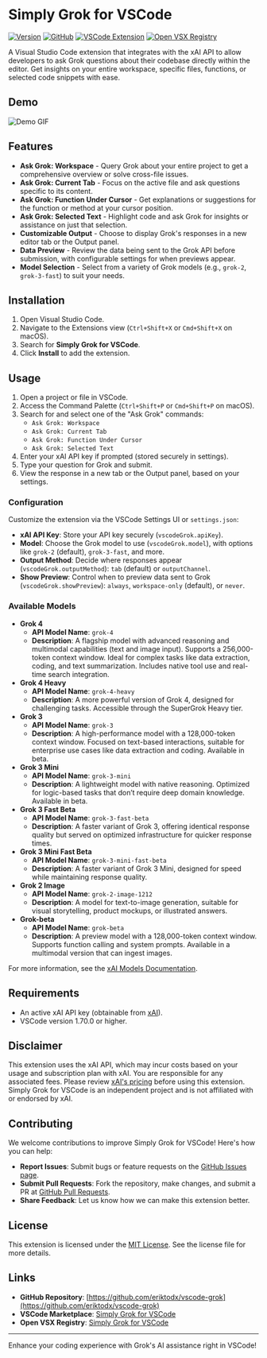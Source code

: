 # Simply Grok for VSCode

[![Version](https://img.shields.io/badge/Version-1.0.0-green)](https://github.com/eriktodx/vscode-grok/releases)
[![GitHub](https://img.shields.io/badge/GitHub-vscode--grok-blue)](https://github.com/eriktodx/vscode-grok)
[![VSCode Extension](https://img.shields.io/badge/VSCode_Extension-Simply_Grok_for_VSCode-red)](https://marketplace.visualstudio.com/items?itemName=ErikKralj.vscode-grok)
[![Open VSX Registry](https://img.shields.io/badge/Open_VSX-Simply_Grok_for_VSCode-purple)](https://open-vsx.org/extension/ErikKralj/vscode-grok)

A Visual Studio Code extension that integrates with the xAI API to allow developers to ask Grok questions about their codebase directly within the editor. Get insights on your entire workspace, specific files, functions, or selected code snippets with ease.

## Demo

![Demo GIF](resources/demo1.gif)

## Features

- **Ask Grok: Workspace** - Query Grok about your entire project to get a comprehensive overview or solve cross-file issues.
- **Ask Grok: Current Tab** - Focus on the active file and ask questions specific to its content.
- **Ask Grok: Function Under Cursor** - Get explanations or suggestions for the function or method at your cursor position.
- **Ask Grok: Selected Text** - Highlight code and ask Grok for insights or assistance on just that selection.
- **Customizable Output** - Choose to display Grok's responses in a new editor tab or the Output panel.
- **Data Preview** - Review the data being sent to the Grok API before submission, with configurable settings for when previews appear.
- **Model Selection** - Select from a variety of Grok models (e.g., `grok-2`, `grok-3-fast`) to suit your needs.

## Installation

1. Open Visual Studio Code.
2. Navigate to the Extensions view (`Ctrl+Shift+X` or `Cmd+Shift+X` on macOS).
3. Search for **Simply Grok for VSCode**.
4. Click **Install** to add the extension.

## Usage

1. Open a project or file in VSCode.
2. Access the Command Palette (`Ctrl+Shift+P` or `Cmd+Shift+P` on macOS).
3. Search for and select one of the "Ask Grok" commands:
   - `Ask Grok: Workspace`
   - `Ask Grok: Current Tab`
   - `Ask Grok: Function Under Cursor`
   - `Ask Grok: Selected Text`
4. Enter your xAI API key if prompted (stored securely in settings).
5. Type your question for Grok and submit.
6. View the response in a new tab or the Output panel, based on your settings.

### Configuration

Customize the extension via the VSCode Settings UI or `settings.json`:

- **xAI API Key**: Store your API key securely (`vscodeGrok.apiKey`).
- **Model**: Choose the Grok model to use (`vscodeGrok.model`), with options like `grok-2` (default), `grok-3-fast`, and more.
- **Output Method**: Decide where responses appear (`vscodeGrok.outputMethod`): `tab` (default) or `outputChannel`.
- **Show Preview**: Control when to preview data sent to Grok (`vscodeGrok.showPreview`): `always`, `workspace-only` (default), or `never`.

### Available Models

- **Grok 4**
  - **API Model Name**: `grok-4`
  - **Description**: A flagship model with advanced reasoning and multimodal capabilities (text and image input). Supports a 256,000-token context window. Ideal for complex tasks like data extraction, coding, and text summarization. Includes native tool use and real-time search integration.
- **Grok 4 Heavy**
  - **API Model Name**: `grok-4-heavy`
  - **Description**: A more powerful version of Grok 4, designed for challenging tasks. Accessible through the SuperGrok Heavy tier.
- **Grok 3**
  - **API Model Name**: `grok-3`
  - **Description**: A high-performance model with a 128,000-token context window. Focused on text-based interactions, suitable for enterprise use cases like data extraction and coding. Available in beta.
- **Grok 3 Mini**
  - **API Model Name**: `grok-3-mini`
  - **Description**: A lightweight model with native reasoning. Optimized for logic-based tasks that don’t require deep domain knowledge. Available in beta.
- **Grok 3 Fast Beta**
  - **API Model Name**: `grok-3-fast-beta`
  - **Description**: A faster variant of Grok 3, offering identical response quality but served on optimized infrastructure for quicker response times.
- **Grok 3 Mini Fast Beta**
  - **API Model Name**: `grok-3-mini-fast-beta`
  - **Description**: A faster variant of Grok 3 Mini, designed for speed while maintaining response quality.
- **Grok 2 Image**
  - **API Model Name**: `grok-2-image-1212`
  - **Description**: A model for text-to-image generation, suitable for visual storytelling, product mockups, or illustrated answers.
- **Grok-beta**
  - **API Model Name**: `grok-beta`
  - **Description**: A preview model with a 128,000-token context window. Supports function calling and system prompts. Available in a multimodal version that can ingest images.

For more information, see the [xAI Models Documentation](https://docs.x.ai/docs/models).

## Requirements

- An active xAI API key (obtainable from [xAI](https://x.ai/api)).
- VSCode version 1.70.0 or higher.

## Disclaimer

This extension uses the xAI API, which may incur costs based on your usage and subscription plan with xAI. You are responsible for any associated fees. Please review [xAI's pricing](https://docs.x.ai/docs/models) before using this extension. Simply Grok for VSCode is an independent project and is not affiliated with or endorsed by xAI.

## Contributing

We welcome contributions to improve Simply Grok for VSCode! Here's how you can help:

- **Report Issues**: Submit bugs or feature requests on the [GitHub Issues page](https://github.com/eriktodx/vscode-grok/issues).
- **Submit Pull Requests**: Fork the repository, make changes, and submit a PR at [GitHub Pull Requests](https://github.com/eriktodx/vscode-grok/pulls).
- **Share Feedback**: Let us know how we can make this extension better.

## License

This extension is licensed under the [MIT License](LICENSE). See the license file for more details.

## Links

- **GitHub Repository**: [https://github.com/eriktodx/vscode-grok](https://github.com/eriktodx/vscode-grok)
- **VSCode Marketplace**: [Simply Grok for VSCode](https://marketplace.visualstudio.com/items?itemName=ErikKralj.vscode-grok)
- **Open VSX Registry**: [Simply Grok for VSCode](https://open-vsx.org/extension/ErikKralj/vscode-grok)

---

Enhance your coding experience with Grok's AI assistance right in VSCode!